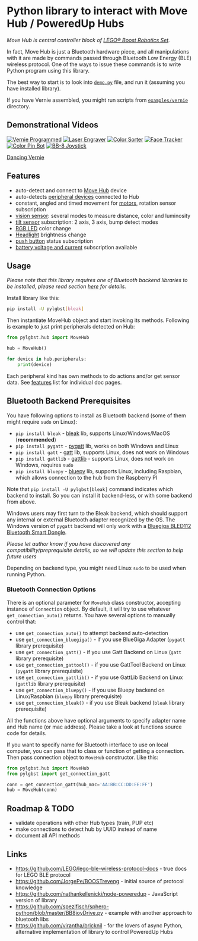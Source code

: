 # Python library to interact with Move Hub / PoweredUp Hubs

_Move Hub is central controller block of [LEGO® Boost Robotics Set](https://www.lego.com/themes/boost)._

In fact, Move Hub is just a Bluetooth hardware piece, and all manipulations with it are made by commands passed through Bluetooth Low Energy (BLE) wireless protocol. One of the ways to issue these commands is to write Python program using this library.

The best way to start is to look into [`demo.py`](examples/demo.py) file, and run it (assuming you have installed library).

If you have Vernie assembled, you might run scripts from [`examples/vernie`](examples/vernie) directory.

## Demonstrational Videos

[![Vernie Programmed](http://img.youtube.com/vi/oqsmgZlVE8I/0.jpg)](http://www.youtube.com/watch?v=oqsmgZlVE8I)
[![Laser Engraver](http://img.youtube.com/vi/ZbKmqVBBMhM/0.jpg)](https://youtu.be/ZbKmqVBBMhM)
[![Color Sorter](http://img.youtube.com/vi/829RKT8v8M0/0.jpg)](https://youtu.be/829RKT8v8M0)
[![Face Tracker](http://img.youtube.com/vi/WUOa3j-6XfI/0.jpg)](https://youtu.be/WUOa3j-6XfI)
[![Color Pin Bot](http://img.youtube.com/vi/QY6nRYXQw_U/0.jpg)](https://youtu.be/QY6nRYXQw_U)
[![BB-8 Joystick](http://img.youtube.com/vi/55kE9I4IQSU/0.jpg)](https://youtu.be/55kE9I4IQSU)

[Dancing Vernie](https://youtu.be/Cp2gDleP8_M)


## Features

- auto-detect and connect to [Move Hub](docs/MoveHub.md) device
- auto-detects [peripheral devices](docs/Peripherals.md) connected to Hub
- constant, angled and timed movement for [motors](docs/Motor.md), rotation sensor subscription
- [vision sensor](docs/VisionSensor.md): several modes to measure distance, color and luminosity
- [tilt sensor](docs/TiltSensor.md) subscription: 2 axis, 3 axis, bump detect modes
- [RGB LED](docs/LED.md) color change
- [Headlight](docs/Headlight.md) brightness change
- [push button](docs/MoveHub.md#push-button) status subscription
- [battery voltage and current](docs/VoltageCurrent.md) subscription available


## Usage

_Please note that this library requires one of Bluetooth backend libraries to be installed, please read section [here](#bluetooth-backend-prerequisites) for details._

Install library like this: 
```bash
pip install -U pylgbst[bleak]
```

Then instantiate MoveHub object and start invoking its methods. Following is example to just print peripherals detected on Hub:  

```python
from pylgbst.hub import MoveHub

hub = MoveHub()

for device in hub.peripherals:
    print(device)
```

Each peripheral kind has own methods to do actions and/or get sensor data. See [features](#features) list for individual doc pages.

## Bluetooth Backend Prerequisites

You have following options to install as Bluetooth backend (some of them might require `sudo` on Linux):

- `pip install bleak` - [bleak](https://github.com/hbldh/bleak) lib, supports Linux/Windows/MacOS (__recommended__)
- `pip install pygatt` - [pygatt](https://github.com/peplin/pygatt) lib, works on both Windows and Linux  
- `pip install gatt` - [gatt](https://github.com/getsenic/gatt-python) lib, supports Linux, does not work on Windows
- `pip install gattlib` - [gattlib](https://bitbucket.org/OscarAcena/pygattlib) - supports Linux, does not work on Windows, requires `sudo`
- `pip install bluepy` - [bluepy](https://github.com/IanHarvey/bluepy) lib, supports Linux, including Raspbian, which allows connection to the hub from the Raspberry PI

Note that `pip install -U pylgbst[bleak]` command indicates which backend to install. So you can install it backend-less, or with some backend from above.

Windows users may first turn to the Bleak backend, which should support any internal or external Bluetooth adapter recognized by the OS. The Windows version of `pygatt` backend will only work with a [Bluegiga BLED112 Bluetooth Smart Dongle](https://www.silabs.com/products/wireless/bluetooth/bluetooth-low-energy-modules/bled112-bluetooth-smart-dongle).

_Please let author know if you have discovered any compatibility/preprequisite details, so we will update this section to help future users_

Depending on backend type, you might need Linux `sudo` to be used when running Python.

### Bluetooth Connection Options
There is an optional parameter for `MoveHub` class constructor, accepting instance of `Connection` object. By default, it will try to use whatever `get_connection_auto()` returns. You have several options to manually control that:

- use `get_connection_auto()` to attempt backend auto-detection 
- use `get_connection_bluegiga()` - if you use BlueGiga Adapter (`pygatt` library prerequisite)
- use `get_connection_gatt()` - if you use Gatt Backend on Linux (`gatt` library prerequisite)
- use `get_connection_gattool()` - if you use GattTool Backend on Linux (`pygatt` library prerequisite)
- use `get_connection_gattlib()` - if you use GattLib Backend on Linux (`gattlib` library prerequisite)
- use `get_connection_bluepy()` - if you use Bluepy backend on Linux/Raspbian (`bluepy` library prerequisite)
- use `get_connection_bleak()` - if you use Bleak backend (`bleak` library prerequisite)

All the functions above have optional arguments to specify adapter name and Hub name (or mac address). Please take a look at functions source code for details.

If you want to specify name for Bluetooth interface to use on local computer, you can pass that to class or function of getting a connection. Then pass connection object to `MoveHub` constructor. Like this:
```python
from pylgbst.hub import MoveHub
from pylgbst import get_connection_gatt

conn = get_connection_gatt(hub_mac='AA:BB:CC:DD:EE:FF')
hub = MoveHub(conn)
```

## Roadmap & TODO

- validate operations with other Hub types (train, PUP etc)
- make connections to detect hub by UUID instead of name
- document all API methods

## Links

- https://github.com/LEGO/lego-ble-wireless-protocol-docs - true docs for LEGO BLE protocol
- https://github.com/JorgePe/BOOSTreveng - initial source of protocol knowledge
- https://github.com/nathankellenicki/node-poweredup - JavaScript version of library
- https://github.com/spezifisch/sphero-python/blob/master/BB8joyDrive.py - example with another approach to bluetooth libs
- https://github.com/virantha/bricknil - for the lovers of async Python, alternative implementation of library to control PoweredUp Hubs

